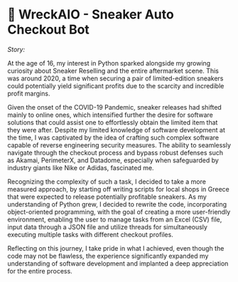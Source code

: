 # 👟 WreckAIO - Sneaker Auto Checkout Bot 

*Story:*  

At the age of 16, my interest in Python sparked alongside my growing curiosity about Sneaker Reselling and the entire aftermarket scene. This was around 2020, a time when securing a pair of limited-edition sneakers could potentially yield significant profits due to the scarcity and incredible profit margins.



Given the onset of the COVID-19 Pandemic, sneaker releases had shifted mainly to online ones, which intensified further the desire for software solutions that could assist one to effortlessly obtain the limited item that they were after. Despite my limited knowledge of software development at the time, I was captivated by the idea of crafting such complex software capable of reverse engineering security measures. The ability to seamlessly navigate through the checkout process and bypass robust defenses such as Akamai, PerimeterX, and Datadome, especially when safeguarded by industry giants like Nike or Adidas, fascinated me.



Recognizing the complexity of such a task, I decided to take a more measured approach, by starting off writing scripts for local shops in Greece that were expected to release potentially profitable sneakers. As my understanding of Python grew, I decided to rewrite the code, incorporating object-oriented programming, with the goal of creating a more user-friendly environment, enabling the user to manage tasks from an Excel (CSV) file, input data through a JSON file and utilize threads for simultaneously executing multiple tasks with different checkout profiles.



Reflecting on this journey, I take pride in what I achieved, even though the code may not be flawless, the experience significantly expanded my understanding of software development and implanted a deep appreciation for the entire process.
